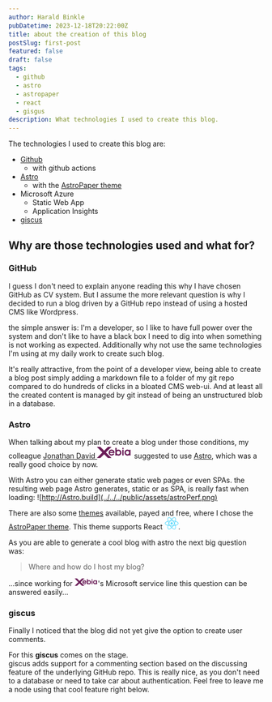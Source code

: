 ```yaml
---
author: Harald Binkle
pubDatetime: 2023-12-18T20:22:00Z
title: about the creation of this blog
postSlug: first-post
featured: false
draft: false
tags:
  - github
  - astro
  - astropaper
  - react
  - gisgus
description: What technologies I used to create this blog.
---
```


The technologies I used to create this blog are:

- [Github](https://github.com/harrybin/dev_blog)
  - with github actions
- [Astro](https://astro.build/)
  - with the [AstroPaper theme](https://astro-paper.pages.dev/)
- Microsoft Azure
  - Static Web App
  - Application Insights
- [giscus](https://giscus.app/)

## Why are those technologies used and what for?

### GitHub

I guess I don't need to explain anyone reading this why I have chosen GitHub as CV system.
But I assume the more relevant question is why I decided to run a blog driven by a GitHub repo instead of using a hosted CMS like Wordpress.

the simple answer is: I'm a developer, so I like to have full power over the system and don't like to have a black box I need to dig into when something is not working as expected.
Additionally why not use the same technologies I'm using at my daily work to create such blog.

It's really attractive, from the point of a developer view, being able to create a blog post simply adding a markdown file to a folder of my git repo compared to do hundreds of clicks in a bloated CMS web-ui. And at least all the created content is managed by git instead of being an unstructured blob in a database.

### Astro

When talking about my plan to create a blog under those conditions, my colleague [Jonathan David <img alt="Xebia-icon" src="../../../public/assets/xebia.svg" style="all: unset;">](https://xpirit.com/team/jonathan-david/) suggested to use [Astro](https://astro.build/), which was a really good choice by now.

With Astro you can either generate static web pages or even SPAs.
the resulting web page Astro generates, static or as SPA, is really fast when loading:
![http://Astro.build](../../../public/assets/astroPerf.png)

There are also some [themes](https://astro.build/themes/) available, payed and free, where I chose the [AstroPaper theme](https://astro-paper.pages.dev/).
This theme supports React <img alt="React-icon" src="../../../public/assets/React-icon.svg" style="all: unset;">.

As you are able to generate a cool blog with astro the next big question was:

> Where and how do I host my blog?

...since working for [<img alt="Xebia-icon" src="../../../public/assets/xebia.svg" style="all: unset;height:16px">](https://xebia.com/)'s Microsoft service line this question can be answered easily...

### giscus

Finally I noticed that the blog did not yet give the option to create user comments.

For this **giscus** comes on the stage.</br>
giscus adds support for a commenting section based on the discussing feature of the underlying GitHub repo.
This is really nice, as you don't need to a database or need to take car about authentication.
Feel free to leave me a node using that cool feature right below.
